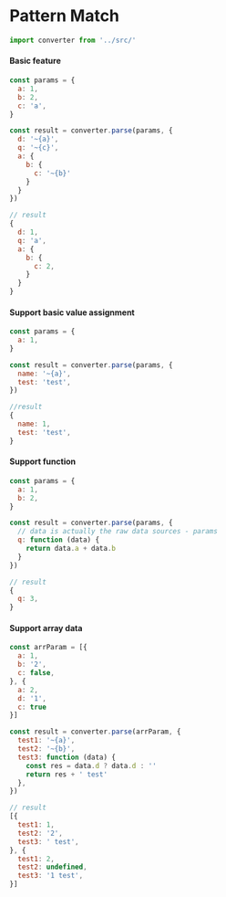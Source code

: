# Pattern Match

```javascript
import converter from '../src/'
```

#### Basic feature

```javascript
const params = {
  a: 1,
  b: 2,
  c: 'a',
}

const result = converter.parse(params, {
  d: '~{a}',
  q: '~{c}',
  a: {
    b: {
      c: '~{b}'
    }
  }
})

// result
{
  d: 1,
  q: 'a',
  a: {
    b: {
      c: 2,
    }
  }
}
```

#### Support basic value assignment

```javascript
const params = {
  a: 1,
}

const result = converter.parse(params, {
  name: '~{a}',
  test: 'test',
})

//result
{
  name: 1,
  test: 'test',
}
```

#### Support function

```javascript
const params = {
  a: 1,
  b: 2,
}

const result = converter.parse(params, {
  // data is actually the raw data sources - params
  q: function (data) {
    return data.a + data.b
  }
})

// result
{
  q: 3,
}
```

#### Support array data

```javascript
const arrParam = [{
  a: 1,
  b: '2',
  c: false,
}, {
  a: 2,
  d: '1',
  c: true
}]

const result = converter.parse(arrParam, {
  test1: '~{a}',
  test2: '~{b}',
  test3: function (data) {
    const res = data.d ? data.d : ''
    return res + ' test'
  },
})

// result
[{
  test1: 1,
  test2: '2',
  test3: ' test',
}, {
  test1: 2,
  test2: undefined,
  test3: '1 test',
}]
```

